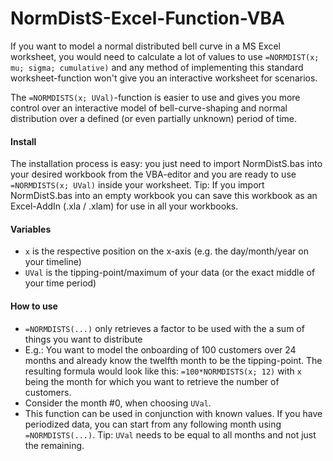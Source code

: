 NormDistS-Excel-Function-VBA
===========================

If you want to model a normal distributed bell curve in a MS Excel worksheet, you would need to calculate a lot of values to use `=NORMDIST(x; mu; sigma; cumulative)` and any method of implementing this standard worksheet-function won't give you an interactive worksheet for scenarios.

The `=NORMDISTS(x; UVal)`-function is easier to use and gives you more control over an interactive model of bell-curve-shaping and normal distribution over a defined (or even partially unknown) period of time.

#### Install
The installation process is easy: you just need to import NormDistS.bas into your desired workbook from the VBA-editor and you are ready to use `=NORMDISTS(x; UVal)` inside your worksheet.
Tip: If you import NormDistS.bas into an empty workbook you can save this workbook as an Excel-AddIn (.xla / .xlam) for use in all your workbooks.

#### Variables
* `x` is the respective position on the x-axis (e.g. the day/month/year on your timeline)
* `UVal` is the tipping-point/maximum of your data (or the exact middle of your time period)

#### How to use
* `=NORMDISTS(...)` only retrieves a factor to be used with the a sum of things you want to distribute
* E.g.: You want to model the onboarding of 100 customers over 24 months and already know the twelfth month to be the tipping-point. The resulting formula would look like this: `=100*NORMDISTS(x; 12)` with `x` being the month for which you want to retrieve the number of customers.
* Consider the month #0, when choosing `UVal`.
* This function can be used in conjunction with known values. If you have periodized data, you can start from any following month using `=NORMDISTS(...)`. Tip: `UVal` needs to be equal to all months and not just the remaining.
